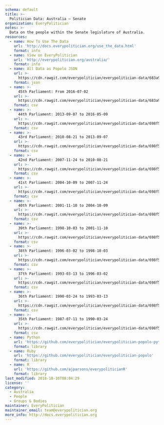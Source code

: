 ```yaml
---
schema: default
title: >-
  Politician Data: Australia — Senate
organization: EveryPolitician
notes: >-
  Data on the people within the Senate legislature of Australia.
resources:
  - name: How To Use The Data
    url: 'http://docs.everypolitician.org/use_the_data.html'
    format: info
  - name: View on EveryPolitician
    url: 'http://everypolitician.org/australia/'
    format: info
  - name: All Data as Popolo JSON
    url: >-
      https://cdn.rawgit.com/everypolitician/everypolitician-data/683a9d96fc737e5fed8b7bfa82740106d4736825/data/Australia/Senate/ep-popolo-v1.0.json
    format: json
  - name: >-
      45th Parliament: From 2016-07-02
    url: >-
      https://cdn.rawgit.com/everypolitician/everypolitician-data/683a9d96fc737e5fed8b7bfa82740106d4736825/data/Australia/Senate/term-45.csv
    format: csv
  - name: >-
      44th Parliament: 2013-09-07 to 2016-05-09
    url: >-
      https://cdn.rawgit.com/everypolitician/everypolitician-data/698f5af4400c09c0d0f0a90424fdb20516f6f683/data/Australia/Senate/term-44.csv
    format: csv
  - name: >-
      43rd Parliament: 2010-08-21 to 2013-09-07
    url: >-
      https://cdn.rawgit.com/everypolitician/everypolitician-data/698f5af4400c09c0d0f0a90424fdb20516f6f683/data/Australia/Senate/term-43.csv
    format: csv
  - name: >-
      42nd Parliament: 2007-11-24 to 2010-08-21
    url: >-
      https://cdn.rawgit.com/everypolitician/everypolitician-data/698f5af4400c09c0d0f0a90424fdb20516f6f683/data/Australia/Senate/term-42.csv
    format: csv
  - name: >-
      41st Parliament: 2004-10-09 to 2007-11-24
    url: >-
      https://cdn.rawgit.com/everypolitician/everypolitician-data/698f5af4400c09c0d0f0a90424fdb20516f6f683/data/Australia/Senate/term-41.csv
    format: csv
  - name: >-
      40th Parliament: 2001-11-10 to 2004-10-09
    url: >-
      https://cdn.rawgit.com/everypolitician/everypolitician-data/698f5af4400c09c0d0f0a90424fdb20516f6f683/data/Australia/Senate/term-40.csv
    format: csv
  - name: >-
      39th Parliament: 1998-10-03 to 2001-11-10
    url: >-
      https://cdn.rawgit.com/everypolitician/everypolitician-data/698f5af4400c09c0d0f0a90424fdb20516f6f683/data/Australia/Senate/term-39.csv
    format: csv
  - name: >-
      38th Parliament: 1996-03-02 to 1998-10-03
    url: >-
      https://cdn.rawgit.com/everypolitician/everypolitician-data/698f5af4400c09c0d0f0a90424fdb20516f6f683/data/Australia/Senate/term-38.csv
    format: csv
  - name: >-
      37th Parliament: 1993-03-13 to 1996-03-02
    url: >-
      https://cdn.rawgit.com/everypolitician/everypolitician-data/698f5af4400c09c0d0f0a90424fdb20516f6f683/data/Australia/Senate/term-37.csv
    format: csv
  - name: >-
      36th Parliament: 1990-03-24 to 1993-03-13
    url: >-
      https://cdn.rawgit.com/everypolitician/everypolitician-data/698f5af4400c09c0d0f0a90424fdb20516f6f683/data/Australia/Senate/term-36.csv
    format: csv
  - name: >-
      35th Parliament: 1987-07-11 to 1990-03-24
    url: >-
      https://cdn.rawgit.com/everypolitician/everypolitician-data/698f5af4400c09c0d0f0a90424fdb20516f6f683/data/Australia/Senate/term-35.csv
    format: csv
  - name: Python
    url: 'https://github.com/everypolitician/everypolitician-popolo-python'
    format: library
  - name: Ruby
    url: 'https://github.com/everypolitician/everypolitician-popolo'
    format: library
  - name: R
    url: 'https://github.com/ajparsons/everypoliticianR'
    format: library
last_modified: 2018-10-10T08:04:29
license: ''
category:
  - Australia
  - People
  - Groups & Bodies
maintainer: EveryPolitician
maintainer_email: team@everypolitician.org
more_info: http://docs.everypolitician.org
---
```

